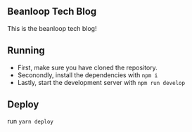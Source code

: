 ## Beanloop Tech Blog
This is the beanloop tech blog!

## Running
- First, make sure you have cloned the repository.  
- Seconondly, install the dependencies with `npm i`
- Lastly, start the development server with `npm run develop`

## Deploy
run `yarn deploy`